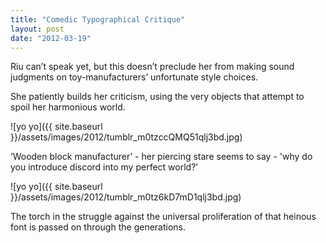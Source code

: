 ```yaml
---
title: "Comedic Typographical Critique"
layout: post
date: "2012-03-19"
---
```


Riu can’t speak yet, but this doesn’t preclude her from making sound judgments on toy-manufacturers’ unfortunate style choices.

She patiently builds her criticism, using the very objects that attempt to spoil her harmonious world.

![yo yo]({{ site.baseurl }}/assets/images/2012/tumblr_m0tzccQMQ51qlj3bd.jpg)

‘Wooden block manufacturer’ - her piercing stare seems to say - 'why do you introduce discord into my perfect world?’

![yo yo]({{ site.baseurl }}/assets/images/2012/tumblr_m0tz6kD7mD1qlj3bd.jpg)

The torch in the struggle against the universal proliferation of that heinous font is passed on through the generations.
